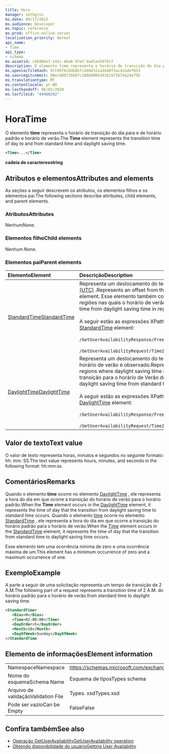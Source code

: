 ```yaml
---
title: Hora
manager: sethgros
ms.date: 09/17/2015
ms.audience: Developer
ms.topic: reference
ms.prod: office-online-server
localization_priority: Normal
api_name:
- Time
api_type:
- schema
ms.assetid: c4b98be7-141c-4ba8-97ef-9ad1ed19f61f
description: O elemento time representa o horário de transição do dia para e de horário padrão e horário de verão.
ms.openlocfilehash: 97c89fbcbdb85fcdd4d32a1d44075ac42adef053
ms.sourcegitcommit: 88ec988f2bb67c1866d06b361615f3674a24e795
ms.translationtype: MT
ms.contentlocale: pt-BR
ms.lasthandoff: 06/03/2020
ms.locfileid: "44460292"
---
```

# <a name="time"></a><span data-ttu-id="aef22-103">Hora</span><span class="sxs-lookup"><span data-stu-id="aef22-103">Time</span></span>

<span data-ttu-id="aef22-104">O elemento **time** representa o horário de transição do dia para e de horário padrão e horário de verão.</span><span class="sxs-lookup"><span data-stu-id="aef22-104">The **Time** element represents the transition time of day to and from standard time and daylight saving time.</span></span> 
  
```xml
<Time>...</Time>
```

 <span data-ttu-id="aef22-105">**cadeia de caracteres**</span><span class="sxs-lookup"><span data-stu-id="aef22-105">**string**</span></span>
## <a name="attributes-and-elements"></a><span data-ttu-id="aef22-106">Atributos e elementos</span><span class="sxs-lookup"><span data-stu-id="aef22-106">Attributes and elements</span></span>

<span data-ttu-id="aef22-107">As seções a seguir descrevem os atributos, os elementos filhos e os elementos pai.</span><span class="sxs-lookup"><span data-stu-id="aef22-107">The following sections describe attributes, child elements, and parent elements.</span></span>
  
### <a name="attributes"></a><span data-ttu-id="aef22-108">Atributos</span><span class="sxs-lookup"><span data-stu-id="aef22-108">Attributes</span></span>

<span data-ttu-id="aef22-109">Nenhum</span><span class="sxs-lookup"><span data-stu-id="aef22-109">None.</span></span>
  
### <a name="child-elements"></a><span data-ttu-id="aef22-110">Elementos filho</span><span class="sxs-lookup"><span data-stu-id="aef22-110">Child elements</span></span>

<span data-ttu-id="aef22-111">Nenhum.</span><span class="sxs-lookup"><span data-stu-id="aef22-111">None.</span></span>
  
### <a name="parent-elements"></a><span data-ttu-id="aef22-112">Elementos pai</span><span class="sxs-lookup"><span data-stu-id="aef22-112">Parent elements</span></span>

|<span data-ttu-id="aef22-113">**Elemento**</span><span class="sxs-lookup"><span data-stu-id="aef22-113">**Element**</span></span>|<span data-ttu-id="aef22-114">**Descrição**</span><span class="sxs-lookup"><span data-stu-id="aef22-114">**Description**</span></span>|
|:-----|:-----|
|[<span data-ttu-id="aef22-115">StandardTime</span><span class="sxs-lookup"><span data-stu-id="aef22-115">StandardTime</span></span>](standardtime.md) <br/> | <span data-ttu-id="aef22-116">Representa um deslocamento do tempo relativo ao UTC (tempo Universal Coordenado) representado pelo elemento [Bias (UTC)](bias-utc.md) .</span><span class="sxs-lookup"><span data-stu-id="aef22-116">Represents an offset from the time relative to Coordinated Universal Time (UTC) represented by the [Bias (UTC)](bias-utc.md) element.</span></span> <span data-ttu-id="aef22-117">Esse elemento também contém informações sobre a transição para o horário padrão do horário de verão nas regiões nas quais o horário de verão é observado.</span><span class="sxs-lookup"><span data-stu-id="aef22-117">This element also contains information about the transition to standard time from daylight saving time in regions where daylight saving time is observed.</span></span>  <br/><br/>  <span data-ttu-id="aef22-118">A seguir estão as expressões XPath para o elemento [StandardTime](standardtime.md) :</span><span class="sxs-lookup"><span data-stu-id="aef22-118">The following are the XPath expressions to the [StandardTime](standardtime.md) element:</span></span> <br/> <br/>  `/GetUserAvailabilityResponse/FreeBusyResponseArray/FreeBusyResponse/FreeBusyView/WorkingHours/TimeZone/StandardTime`<br/> <br/>  `/GetUserAvailabilityRequest/TimeZone/StandardTime` <br/> |
|[<span data-ttu-id="aef22-119">DaylightTime</span><span class="sxs-lookup"><span data-stu-id="aef22-119">DaylightTime</span></span>](daylighttime.md) <br/> | <span data-ttu-id="aef22-120">Representa um deslocamento do tempo relativo ao UTC representado pelo elemento [Bias (UTC)](bias-utc.md) nas regiões em que o horário de verão é observado.</span><span class="sxs-lookup"><span data-stu-id="aef22-120">Represents an offset from the time relative to UTC represented by the [Bias (UTC)](bias-utc.md) element in regions where daylight saving time is observed.</span></span> <span data-ttu-id="aef22-121">Esse elemento também contém informações sobre quando ocorre a transição para o horário de Verão do horário padrão.</span><span class="sxs-lookup"><span data-stu-id="aef22-121">This element also contains information about when the transition to daylight saving time from standard time occurs.</span></span>  <br/><br/>  <span data-ttu-id="aef22-122">A seguir estão as expressões XPath para o elemento [DaylightTime](daylighttime.md) :</span><span class="sxs-lookup"><span data-stu-id="aef22-122">The following are the XPath expressions to the [DaylightTime](daylighttime.md) element:</span></span>  <br/><br/>  `/GetUserAvailabilityResponse/FreeBusyResponseArray/FreeBusyResponse/FreeBusyView/WorkingHours/TimeZone/DaylightTime` <br/><br/>  `/GetUserAvailabilityRequest/TimeZone/DaylightTime` <br/> |
   
## <a name="text-value"></a><span data-ttu-id="aef22-123">Valor de texto</span><span class="sxs-lookup"><span data-stu-id="aef22-123">Text value</span></span>

<span data-ttu-id="aef22-124">O valor de texto representa horas, minutos e segundos no seguinte formato: hh: mm: SS.</span><span class="sxs-lookup"><span data-stu-id="aef22-124">The text value represents hours, minutes, and seconds in the following format: hh:mm:ss.</span></span>
  
## <a name="remarks"></a><span data-ttu-id="aef22-125">Comentários</span><span class="sxs-lookup"><span data-stu-id="aef22-125">Remarks</span></span>

<span data-ttu-id="aef22-126">Quando o elemento **time** ocorre no elemento [DaylightTime](daylighttime.md) , ele representa a hora do dia em que ocorre a transição do horário de verão para o horário padrão.</span><span class="sxs-lookup"><span data-stu-id="aef22-126">When the **Time** element occurs in the [DaylightTime](daylighttime.md) element, it represents the time of day that the transition from daylight saving time to standard time occurs.</span></span> <span data-ttu-id="aef22-127">Quando o elemento [time](time.md) ocorre no elemento [StandardTime](standardtime.md) , ele representa a hora do dia em que ocorre a transição do horário padrão para o horário de verão.</span><span class="sxs-lookup"><span data-stu-id="aef22-127">When the [Time](time.md) element occurs in the [StandardTime](standardtime.md) element, it represents the time of day that the transition from standard time to daylight saving time occurs.</span></span> 
  
<span data-ttu-id="aef22-128">Esse elemento tem uma ocorrência mínima de zero e uma ocorrência máxima de um.</span><span class="sxs-lookup"><span data-stu-id="aef22-128">This element has a minimum occurrence of zero and a maximum occurrence of one.</span></span>
  
## <a name="example"></a><span data-ttu-id="aef22-129">Exemplo</span><span class="sxs-lookup"><span data-stu-id="aef22-129">Example</span></span>

<span data-ttu-id="aef22-130">A parte a seguir de uma solicitação representa um tempo de transição de 2 A.M.</span><span class="sxs-lookup"><span data-stu-id="aef22-130">The following part of a request represents a transition time of 2 A.M.</span></span> <span data-ttu-id="aef22-131">do horário padrão para o horário de verão.</span><span class="sxs-lookup"><span data-stu-id="aef22-131">from standard time to daylight saving time.</span></span>
  
```xml
<StandardTime>
   <Bias>0</Bias>
   <Time>02:00:00</Time>
   <DayOrder>5</DayOrder>
   <Month>10</Month>
   <DayOfWeek>Sunday</DayOfWeek>
</StandardTime
```

## <a name="element-information"></a><span data-ttu-id="aef22-132">Elemento de informações</span><span class="sxs-lookup"><span data-stu-id="aef22-132">Element information</span></span>

|||
|:-----|:-----|
|<span data-ttu-id="aef22-133">Namespace</span><span class="sxs-lookup"><span data-stu-id="aef22-133">Namespace</span></span>  <br/> |https://schemas.microsoft.com/exchange/services/2006/types  <br/> |
|<span data-ttu-id="aef22-134">Nome do esquema</span><span class="sxs-lookup"><span data-stu-id="aef22-134">Schema Name</span></span>  <br/> |<span data-ttu-id="aef22-135">Esquema de tipos</span><span class="sxs-lookup"><span data-stu-id="aef22-135">Types schema</span></span>  <br/> |
|<span data-ttu-id="aef22-136">Arquivo de validação</span><span class="sxs-lookup"><span data-stu-id="aef22-136">Validation File</span></span>  <br/> |<span data-ttu-id="aef22-137">Types. xsd</span><span class="sxs-lookup"><span data-stu-id="aef22-137">Types.xsd</span></span>  <br/> |
|<span data-ttu-id="aef22-138">Pode ser vazio</span><span class="sxs-lookup"><span data-stu-id="aef22-138">Can be Empty</span></span>  <br/> |<span data-ttu-id="aef22-139">False</span><span class="sxs-lookup"><span data-stu-id="aef22-139">False</span></span>  <br/> |
   
## <a name="see-also"></a><span data-ttu-id="aef22-140">Confira também</span><span class="sxs-lookup"><span data-stu-id="aef22-140">See also</span></span>

- [<span data-ttu-id="aef22-141">Operação GetUserAvailability</span><span class="sxs-lookup"><span data-stu-id="aef22-141">GetUserAvailability operation</span></span>](getuseravailability-operation.md)
- [<span data-ttu-id="aef22-142">Obtendo disponibilidade do usuário</span><span class="sxs-lookup"><span data-stu-id="aef22-142">Getting User Availability</span></span>](https://msdn.microsoft.com/library/d4133fcb-9b0f-4e6b-aadf-a389da83516a%28Office.15%29.aspx)

